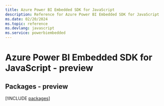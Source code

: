 ```yaml
---
title: Azure Power BI Embedded SDK for JavaScript
description: Reference for Azure Power BI Embedded SDK for JavaScript
ms.date: 02/20/2024
ms.topic: reference
ms.devlang: javascript
ms.service: powerbiembedded
---
```

# Azure Power BI Embedded SDK for JavaScript - preview
## Packages - preview
[!INCLUDE [packages](power-bi-embedded-index.md)]